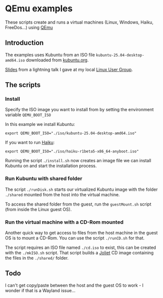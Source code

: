# QEmu examples

These scripts create and runs a virtual machines (Linux, Windows, Haiku, FreeDos...) using [QEmu](https://www.qemu.org/)

## Introduction

The examples uses Kubuntu from an ISO file `kubuntu-25.04-desktop-amd64.iso`
downloaded from [kubuntu.org](https://kubuntu.org/getkubuntu/).

[Slides](https://dauer.github.io/qemu-lightning-talk/) from a lightning talk I
gave at my local [Linux User Group](http://flug.dk/).

## The scripts

### Install

Specify the ISO image you want to install from by setting the environment variable `QEMU_BOOT_ISO`

In this example we install Kubuntu:

    export QEMU_BOOT_ISO="./iso/kubuntu-25.04-desktop-amd64.iso"

If you want to run [Haiku](https://www.haiku-os.org/):

    export QEMU_BOOT_ISO="./iso/haiku-r1beta5-x86_64-anyboot.iso"

Running the script `./install.sh` now creates an image file we can install Kubuntu on
and start the installation process.

### Run Kubuntu with shared folder

The script `./runDisk.sh` starts our virtualized Kubuntu image with the folder
`./shared` mounted from the host into the virtual machine.

To access the shared folder from the guest, run the `guestMount.sh` script
(from inside the Linux guest OS).

### Run the virtual machine with a CD-Rom mounted

Another quick way to get access to files from the host machine in the guest OS
is to mount a CD-Rom. You can use the script `./runCD.sh` for that.

The script requires an ISO file named `./cd.iso` to exist, this can be created
with the `./mkISO.sh` script. That script builds a [Joliet](https://en.wikipedia.org/wiki/ISO_9660#Joliet)
CD image containing the files in the `./shared/` folder.

## Todo

I can't get copy/paste between the host and the guest OS to work - I wonder if that is a Wayland issue...
